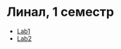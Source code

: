 # Линал, 1 семестр

- [Lab1](https://github.com/1Menemi1/IS-2020-linal-1-sem/tree/main/Lab1)
- [Lab2](https://github.com/1Menemi1/IS-2020-linal-1-sem/tree/main/Lab2)
